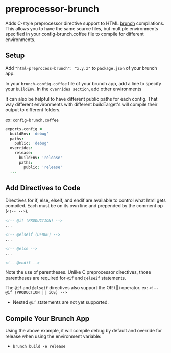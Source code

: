 # preprocessor-brunch
Adds C-style preprocessor directive support to HTML [brunch](http://brunch.io) compilations. This allows you to have the same source files, but multiple environments specified in your config-brunch.coffee file to compile for different environments.

## Setup
Add `"html-preprocess-brunch": "x.y.z"` to `package.json` of your brunch app.

In your `brunch-config.coffee` file of your brunch app, add a line to specify your `buildEnv`. In the `overrides section`, add other environments

It can also be helpful to have different public paths for each config. That way different environments with different buildTarget's will compile their output to different folders.

ex: `config-brunch.coffee`
```coffeescript
exports.config =
  buildEnv: 'debug'
  paths:
    public: 'debug'
  overrides:
    release:
      buildEnv: 'release'
      paths:
        public: 'release'
  ...
```

## Add Directives to Code
Directives for if, else, elseif, and endif are available to control what html gets compiled. Each must be on its own line and prepended by the comment op (`<!-- -->`). 

```html
<!-- @if (PRODUCTION) -->
...

<!-- @elseif (DEBUG) -->
...

<!-- @else -->
...

<!-- @endif -->
```

Note the use of parentheses. Unlike C preprocessor directives, those parentheses are required for `@if` and `@elseif` statements.

The `@if` and `@elseif` directives also support the OR (||) operator.
ex: `<!-- @if (PRODUCTION || iOS) -->`

* Nested `@if` statements are not yet supported.

## Compile Your Brunch App
Using the above example, it will compile debug by default and override for release when using the environment variable:

* `brunch build -e release`
